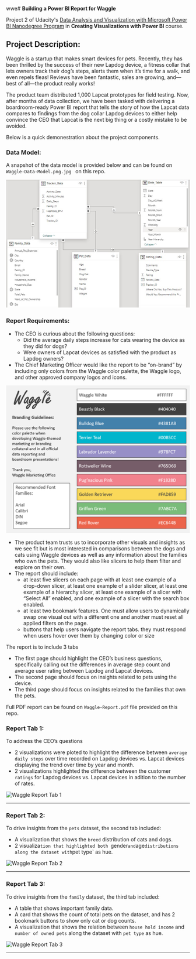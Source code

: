 wwe# **Building a Power BI Report for Waggle**

Project 2 of Udacity's [Data Analysis and Visualization with Microsoft Power BI Nanodegree Program](https://www.udacity.com/course/data-analysis-and-visualization-with-power-BI-nanodegree)
in **Creating Visualizations with Power BI** course.

## Project Description:
Waggle is a startup that makes smart devices for pets. Recently, they has been thrilled by the success of their new Lapdog device, a fitness collar that lets owners track their dog’s steps, alerts them when it’s time for a walk, and even repels fleas! Reviews have been fantastic, sales are growing, and—best of all—the product really works! 

The product team distributed 1,000 Lapcat prototypes for field testing. Now, after months of data collection, we have been tasked with delivering a boardroom-ready Power BI report that tells the story of how the Lapcat data compares to findings from the dog collar Lapdog devices to either help convince the CEO that Lapcat is the next big thing or a costly mistake to be avoided.

Below is a quick demonestration about the project components.

### Data Model:
A snapshot of the data model is provided below and can be found on `Waggle-Data-Model.png.jpg
` on this repo.

![Waggle Data Model](https://github.com/Abdelazizmakkawi1/SEVEN-SAGES-TEA-COMPANY-SSTC-DATA-MODELING-PROJECT/blob/master/02-Building-Power-BI-Report-for-Waggle/Theme%20and%20sources/Waggle-Data-Model.png.jpg)


### Report Requirements:
- The CEO is curious about the following questions:
  - Did the average daily steps increase for cats wearing the device as they did for dogs?
  - Were owners of Lapcat devices as satisfied with the product as Lapdog owners?
- The Chief Marketing Officer would like the report to be “on-brand” by including only colors from the Waggle color palette, the Waggle logo, and other approved company logos and icons.

![Waggle color palette](https://github.com/Abdelazizmakkawi1/SEVEN-SAGES-TEA-COMPANY-SSTC-DATA-MODELING-PROJECT/blob/master/02-Building-Power-BI-Report-for-Waggle/Theme%20and%20sources/Waggle-color-palette.png)


- The product team trusts us to incorporate other visuals and insights as we see fit but is most interested in comparisons between the dogs and cats using Waggle devices as well as any information about the families who own the pets. They would also like slicers to help them filter and explore on their own.
- The report should include: 
  - at least five slicers on each page with at least one example of a drop-down slicer, at least one example of a slider slicer, at least one example of a hierarchy slicer, at least one example of a slicer with “Select All” enabled, and one example of a slicer with the search box enabled.
  - at least two bookmark features. One must allow users to dynamically swap one visual out with a different one and another must reset all applied filters on the page.
  - buttons that help users navigate the report tabs. they must respond when users hover over them by changing color or size

The report is to include 3 tabs
- The first page should highlight the CEO’s business questions, specifically calling out the differences in average step count and average user rating between Lapdog and Lapcat devices.
- The second page should focus on insights related to pets using the device.
- The third page should focus on insights related to the families that own the pets.

Full PDF report can be found on `Waggle-Report.pdf` file provided on this repo.


### Report Tab 1:
To address the CEO’s questions 
- 2 visualizations were ploted to highlight the difference between `average daily steps` over time recorded on Lapdog devices vs. Lapcat devices displaying the trend over time by year and month.
- 2 visualizations highlighted the difference between the customer `ratings` for Lapdog devices vs. Lapcat devices in adition to the number of rates.


![Waggle Report Tab 1](https://github.com/xShaimaa/Udacity-Data-Analysis-and-Viz-with-Microsoft-Power-BI/blob/master/02-Building-Power-BI-Report-for-Waggle/Waggle-dashboard/Waggle-tab1.jfif)

___

### Report Tab 2:
To drive insights from the `pets` dataset, the second tab included:
- A visualization that shows the `breed` distribution of cats and dogs.
- 2 visualiza`tion that highlighted both `gender` and `age` distributions along the dataset with `pet type` as hue. 


![Waggle Report Tab 2](https://github.com/xShaimaa/Udacity-Data-Analysis-and-Viz-with-Microsoft-Power-BI/blob/master/02-Building-Power-BI-Report-for-Waggle/Waggle-dashboard/Waggle-tab2.jfif)

___

### Report Tab 3:
To drive insights from the `family` dataset, the third tab included:
- A table that shows important family data.
- A card that shows the count of total pets on the dataset, and has 2 bookmark buttons to show only cat or dog counts.
- A visualization that shows the relation between `house hold income` and `number of owned pets` along the dataset with `pet type` as hue. 


![Waggle Report Tab 3](https://github.com/xShaimaa/Udacity-Data-Analysis-and-Viz-with-Microsoft-Power-BI/blob/master/02-Building-Power-BI-Report-for-Waggle/Waggle-dashboard/Waggle-tab3.jfif)

___
